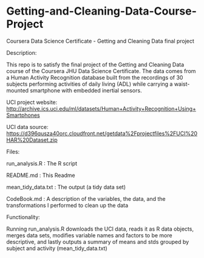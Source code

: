 # Getting-and-Cleaning-Data-Course-Project

Coursera Data Science Certificate - Getting and Cleaning Data final project

Description:

This repo is to satisfy the final project of the Getting and Cleaning Data course of the Coursera JHU Data Science Certificate.
The data comes from a Human Activity Recognition database built from the recordings of 30 subjects performing activities of daily living (ADL) while carrying a waist-mounted smartphone with embedded inertial sensors.

UCI project website: http://archive.ics.uci.edu/ml/datasets/Human+Activity+Recognition+Using+Smartphones

UCI data source: https://d396qusza40orc.cloudfront.net/getdata%2Fprojectfiles%2FUCI%20HAR%20Dataset.zip


Files:

run_analysis.R : The R script

README.md : This Readme

mean_tidy_data.txt : The output (a tidy data set)

CodeBook.md : A description of the variables, the data, and the transformations I performed to clean up the data 


Functionality:

Running run_analysis.R downloads the UCI data, reads it as R data objects, merges data sets, modifies variable names and factors to be more descriptive, and lastly outputs a summary of means and stds grouped by subject and activity (mean_tidy_data.txt)
